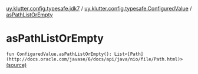 [uy.klutter.config.typesafe.jdk7](../index.md) / [uy.klutter.config.typesafe.ConfiguredValue](index.md) / [asPathListOrEmpty](.)


# asPathListOrEmpty
`fun ConfiguredValue.asPathListOrEmpty(): List<[Path](http://docs.oracle.com/javase/6/docs/api/java/nio/file/Path.html)>` [(source)](https://github.com/kohesive/klutter/blob/master/config-typesafe-jdk7/src/main/kotlin/uy/klutter/config/typesafe/jdk7/TypesafeConfig_Jdk7_Ext.kt#L19)


